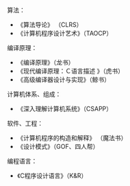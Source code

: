 
算法：
- 《算法导论》 （CLRS）
- 《计算机程序设计艺术》（TAOCP）

编译原理：
- 《编译原理》（龙书）
- 《现代编译原理：Ｃ语言描述 》（虎书）
- 《高级编译器设计与实现》（鲸书）

计算机体系、组成：
- 《深入理解计算机系统》（CSAPP）

软件、工程：
- 《计算机程序的构造和解释》 （魔法书）
- 《设计模式》（GOF、四人帮）

编程语言：
- 《C程序设计语言》（K&R）
